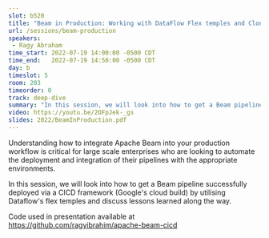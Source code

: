 ```yaml
---
slot: b520
title: "Beam in Production: Working with DataFlow Flex temples and Cloud Build"
url: /sessions/beam-production
speakers:
 - Ragy Abraham
time_start: 2022-07-19 14:00:00 -0500 CDT
time_end:   2022-07-19 14:50:00 -0500 CDT
day: b
timeslot: 5
room: 203
timeorder: 0
track: deep-dive
summary: "In this session, we will look into how to get a Beam pipeline successfully deployed via a CICD framework (Google's cloud build) by utilising Dataflow's flex temples and discuss lessons learned along the way."
video: https://youtu.be/2OFpJek-_gs
slides: 2022/BeamInProduction.pdf
---
```


Understanding how to integrate Apache Beam into your production workflow is critical for large scale enterprises who are looking to automate the deployment and integration of their pipelines with the appropriate environments.

In this session, we will look into how to get a Beam pipeline successfully deployed via a CICD framework (Google's cloud build) by utilising Dataflow's flex temples and discuss lessons learned along the way.

Code used in presentation available at https://github.com/ragyibrahim/apache-beam-cicd
